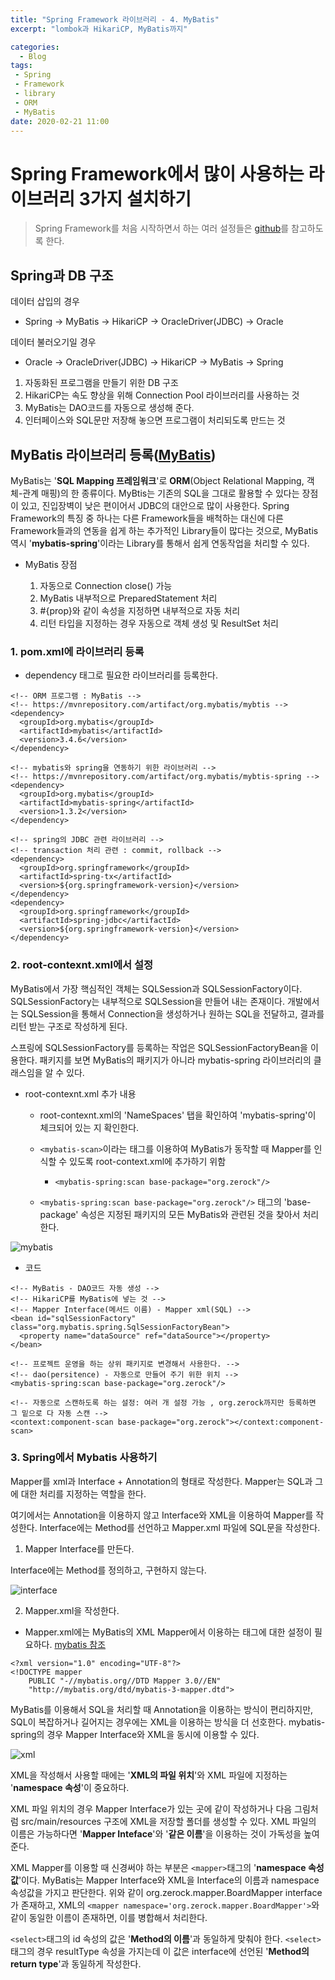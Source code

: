 ```yaml
---
title: "Spring Framework 라이브러리 - 4. MyBatis"
excerpt: "lombok과 HikariCP, MyBatis까지"

categories:
  - Blog
tags:
 - Spring
 - Framework
 - library
 - ORM
 - MyBatis
date: 2020-02-21 11:00
---
```


# Spring Framework에서 많이 사용하는 라이브러리 3가지 설치하기

> Spring Framework를 처음 시작하면서 하는 여러 설정들은 [github](https://github.com/angelica127/SpringFramwork/)를 참고하도록 한다.

## Spring과 DB 구조

데이터 삽입의 경우

- Spring → MyBatis → HikariCP → OracleDriver(JDBC) → Oracle

데이터 불러오기일 경우

- Oracle → OracleDriver(JDBC) → HikariCP → MyBatis → Spring

1. 자동화된 프로그램을 만들기 위한 DB 구조
1. HikariCP는 속도 향상을 위해 Connection Pool 라이브러리를 사용하는 것
1. MyBatis는 DAO코드를 자동으로 생성해 준다.
1. 인터페이스와 SQL문만 저장해 놓으면 프로그램이 처리되도록 만드는 것

## MyBatis 라이브러리 등록([MyBatis](http://www.mybatis.org/mybatis-3/))

MyBatis는 '**SQL Mapping 프레임워크**'로 __ORM__(Object Relational Mapping, 객체-관계 매핑)의 한 종류이다. MyBtis는 기존의 SQL을 그대로 활용할 수 있다는 장점이 있고, 진입장벽이 낮은 편이어서 JDBC의 대안으로 많이 사용한다. Spring Framework의 특징 중 하나는 다른 Framework들을 배척하는 대신에 다른 Framework들과의 연동을 쉽게 하는 추가적인 Library들이 많다는 것으로, MyBatis 역시 '__mybatis-spring__'이라는 Library를 통해서 쉽게 연동작업을 처리할 수 있다.
<br>

- MyBatis 장점

  1. 자동으로 Connection close() 가능
  1. MyBatis 내부적으로 PreparedStatement 처리
  1. #{prop}와 같이 속성을 지정하면 내부적으로 자동 처리
  1. 리턴 타입을 지정하는 경우 자동으로 객체 생성 및 ResultSet 처리

### 1. pom.xml에 라이브러리 등록

  - dependency 태그로 필요한 라이브러리를 등록한다.

```
<!-- ORM 프로그램 : MyBatis -->
<!-- https://mvnrepository.com/artifact/org.mybatis/mybtis -->
<dependency>
  <groupId>org.mybatis</groupId>
  <artifactId>mybatis</artifactId>
  <version>3.4.6</version>
</dependency>

<!-- mybatis와 spring을 연동하기 위한 라이브러리 -->
<!-- https://mvnrepository.com/artifact/org.mybatis/mybtis-spring -->
<dependency>
  <groupId>org.mybatis</groupId>
  <artifactId>mybatis-spring</artifactId>
  <version>1.3.2</version>
</dependency>

<!-- spring의 JDBC 관련 라이브러리 -->
<!-- transaction 처리 관련 : commit, rollback -->
<dependency>
  <groupId>org.springframework</groupId>
  <artifactId>spring-tx</artifactId>
  <version>${org.springframework-version}</version>
</dependency>
<dependency>
  <groupId>org.springframework</groupId>
  <artifactId>spring-jdbc</artifactId>
  <version>${org.springframework-version}</version>
</dependency>
```

### 2. root-contexnt.xml에서 설정

MyBatis에서 가장 핵심적인 객체는 SQLSession과 SQLSessionFactory이다. SQLSessionFactory는 내부적으로 SQLSession을 만들어 내는 존재이다. 개발에서는 SQLSession을 통해서 Connection을 생성하거나 원하는 SQL을 전달하고, 결과를 리턴 받는 구조로 작성하게 된다.

스프링에 SQLSessionFactory를 등록하는 작업은 SQLSessionFactoryBean을 이용한다. 패키지를 보면 MyBatis의 패키지가 아니라 mybatis-spring 라이브러리의 클래스임을 알 수 있다.

- root-contexnt.xml 추가 내용

  - root-contexnt.xml의 'NameSpaces' 탭을 확인하여 'mybatis-spring'이 체크되어 있는 지 확인한다.

  - `<mybatis-scan>`이라는 태그를 이용하여 MyBatis가 동작할 때 Mapper를 인식할 수 있도록 root-context.xml에 추가하기 위함

    - `<mybatis-spring:scan base-package="org.zerock"/>`

  - `<mybatis-spring:scan base-package="org.zerock"/>` 태그의 'base-package' 속성은 지정된 패키지의 모든 MyBatis와 관련된 것을 찾아서 처리한다.

![mybatis](/assets/images/mybatis.png)

  - 코드

```
<!-- MyBatis - DAO코드 자동 생성 -->
<!-- HikariCP를 MyBatis에 넣는 것 -->
<!-- Mapper Interface(메서드 이름) - Mapper xml(SQL) -->
<bean id="sqlSessionFactory" class="org.mybatis.spring.SqlSessionFactoryBean">
  <property name="dataSource" ref="dataSource"></property>
</bean>

<!-- 프로젝트 운영을 하는 상위 패키지로 변경해서 사용한다. -->
<!-- dao(persitence) - 자동으로 만들어 주기 위한 위치 -->
<mybatis-spring:scan base-package="org.zerock"/>

<!-- 자동으로 스캔하도록 하는 설정: 여러 개 설정 가능 , org.zerock까지만 등록하면 그 밑으로 다 자동 스캔 -->
<context:component-scan base-package="org.zerock"></context:component-scan>
```

### 3. Spring에서 Mybatis 사용하기

Mapper를 xml과 Interface + Annotation의 형태로 작성한다. Mapper는 SQL과 그에 대한 처리를 지정하는 역할을 한다.

여기에서는 Annotation을 이용하지 않고 Interface와 XML을 이용하여 Mapper를 작성한다. Interface에는 Method를 선언하고 Mapper.xml 파일에 SQL문을 작성한다.

1. Mapper Interface를 만든다.

Interface에는 Method를 정의하고, 구현하지 않는다.

![interface](/assets/images/mybatis2.png)

2. Mapper.xml을 작성한다.

- Mapper.xml에는 MyBatis의 XML Mapper에서 이용하는 태그에 대한 설정이 필요하다. [mybatis 참조](http://www.mybatis.org/mybatis-3/ko/sqlmap-xml.html)

```
<?xml version="1.0" encoding="UTF-8"?>
<!DOCTYPE mapper
    PUBLIC "-//mybatis.org//DTD Mapper 3.0//EN"
    "http://mybatis.org/dtd/mybatis-3-mapper.dtd">
```

MyBatis를 이용해서 SQL을 처리할 때 Annotation을 이용하는 방식이 편리하지만, SQL이 복잡하거나 길어지는 경우에는 XML을 이용하는 방식을 더 선호한다. mybatis-spring의 경우 Mapper Interface와 XML을 동시에 이용할 수 있다.

![xml](/assets/images/mybatis3.png)

XML을 작성해서 사용할 때에는 '**XML의 파일 위치**'와 XML 파일에 지정하는 '**namespace 속성**'이 중요하다.

XML 파일 위치의 경우 Mapper Interface가 있는 곳에 같이 작성하거나 다음 그림처럼 src/main/resources 구조에 XML을 저장할 폴더를 생성할 수 있다. XML 파일의 이름은 가능하다면 '**Mapper Inteface**'와 '**같은 이름**'을 이용하는 것이 가독성을 높여준다.

XML Mapper를 이용할 때 신경써야 하는 부분은 `<mapper>`태그의 '**namespace 속성값**'이다. MyBatis는 Mapper Interface와 XML을 Interface의 이름과 namespace 속성값을 가지고 판단한다. 위와 같이 org.zerock.mapper.BoardMapper interface가 존재하고, XML의 `<mapper namespace='org.zerock.mapper.BoardMapper'>`와 같이 동일한 이름이 존재하면, 이를 병합해서 처리한다.

`<select>`태그의 id 속성의 값은 '**Method의 이름**'과 동일하게 맞춰야 한다. `<select>`태그의 경우 resultType 속성을 가지는데 이 값은 interface에 선언된 '**Method의 return type**'과 동일하게 작성한다.
